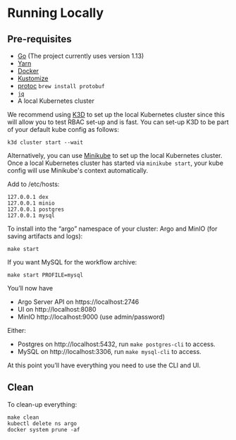 # Running Locally

## Pre-requisites

* [Go](https://golang.org/dl/) (The project currently uses version 1.13)
* [Yarn](https://classic.yarnpkg.com/en/docs/install/#mac-stable)
* [Docker](https://docs.docker.com/get-docker/)
* [Kustomize](https://github.com/kubernetes-sigs/kustomize/blob/master/docs/INSTALL.md)
* [protoc](http://google.github.io/proto-lens/installing-protoc.html) `brew install protobuf`
* [`jq`](https://stedolan.github.io/jq/download/)
* A local Kubernetes cluster

We recommend using [K3D](https://k3d.io/) to set up the local Kubernetes cluster since this will allow you to test RBAC set-up and is fast. You can set-up K3D to be part of your default kube config as follows:

    k3d cluster start --wait
    
Alternatively, you can use [Minikube](https://github.com/kubernetes/minikube) to set up the local Kubernetes cluster. Once a local Kubernetes cluster has started via `minikube start`, your kube config will use Minikube's context automatically.

Add to /etc/hosts:

    127.0.0.1 dex
    127.0.0.1 minio
    127.0.0.1 postgres
    127.0.0.1 mysql

To install into the “argo” namespace of your cluster: Argo and MinIO (for saving artifacts and logs):

    make start 

If you want MySQL for the workflow archive:

    make start PROFILE=mysql

You’ll now have

* Argo Server API on https://localhost:2746
* UI on http://localhost:8080
* MinIO  http://localhost:9000 (use admin/password)

Either:

* Postgres on  http://localhost:5432, run `make postgres-cli` to access.
* MySQL on  http://localhost:3306, run `make mysql-cli` to access.

At this point you’ll have everything you need to use the CLI and UI.

## Clean

To clean-up everything:

    make clean
    kubectl delete ns argo
    docker system prune -af
